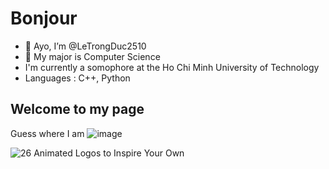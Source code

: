 # Bonjour
- 👋 Ayo, I’m @LeTrongDuc2510
- 👀 My major is Computer Science
- I'm currently a somophore at the Ho Chi Minh University of Technology
- Languages : C++, Python

## Welcome to my page
Guess where I am
![image](https://user-images.githubusercontent.com/87889069/206115563-779ae72e-c50c-4a6d-ba37-6662a32b6a3c.png)

![26 Animated Logos to Inspire Your Own](https://user-images.githubusercontent.com/87889069/206984351-227ac394-01b0-423b-8af9-8d7f26912d45.gif)

<!---
LeTrongDuc2510/LeTrongDuc2510 is a ✨ special ✨ repository because its `README.md` (this file) appears on your GitHub profile.
You can click the Preview link to take a look at your changes.
--->
